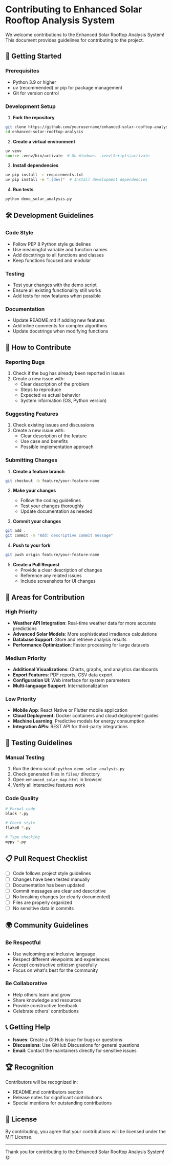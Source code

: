 # Contributing to Enhanced Solar Rooftop Analysis System

We welcome contributions to the Enhanced Solar Rooftop Analysis System! This document provides guidelines for contributing to the project.

## 🚀 Getting Started

### Prerequisites
- Python 3.9 or higher
- uv (recommended) or pip for package management
- Git for version control

### Development Setup

1. **Fork the repository**
```bash
git clone https://github.com/yourusername/enhanced-solar-rooftop-analysis.git
cd enhanced-solar-rooftop-analysis
```

2. **Create a virtual environment**
```bash
uv venv
source .venv/bin/activate  # On Windows: .venv\Scripts\activate
```

3. **Install dependencies**
```bash
uv pip install -r requirements.txt
uv pip install -e ".[dev]"  # Install development dependencies
```

4. **Run tests**
```bash
python demo_solar_analysis.py
```

## 🛠️ Development Guidelines

### Code Style
- Follow PEP 8 Python style guidelines
- Use meaningful variable and function names
- Add docstrings to all functions and classes
- Keep functions focused and modular

### Testing
- Test your changes with the demo script
- Ensure all existing functionality still works
- Add tests for new features when possible

### Documentation
- Update README.md if adding new features
- Add inline comments for complex algorithms
- Update docstrings when modifying functions

## 📝 How to Contribute

### Reporting Bugs
1. Check if the bug has already been reported in Issues
2. Create a new issue with:
   - Clear description of the problem
   - Steps to reproduce
   - Expected vs actual behavior
   - System information (OS, Python version)

### Suggesting Features
1. Check existing issues and discussions
2. Create a new issue with:
   - Clear description of the feature
   - Use case and benefits
   - Possible implementation approach

### Submitting Changes

1. **Create a feature branch**
```bash
git checkout -b feature/your-feature-name
```

2. **Make your changes**
   - Follow the coding guidelines
   - Test your changes thoroughly
   - Update documentation as needed

3. **Commit your changes**
```bash
git add .
git commit -m "Add: descriptive commit message"
```

4. **Push to your fork**
```bash
git push origin feature/your-feature-name
```

5. **Create a Pull Request**
   - Provide a clear description of changes
   - Reference any related issues
   - Include screenshots for UI changes

## 🔧 Areas for Contribution

### High Priority
- **Weather API Integration**: Real-time weather data for more accurate predictions
- **Advanced Solar Models**: More sophisticated irradiance calculations
- **Database Support**: Store and retrieve analysis results
- **Performance Optimization**: Faster processing for large datasets

### Medium Priority
- **Additional Visualizations**: Charts, graphs, and analytics dashboards
- **Export Features**: PDF reports, CSV data export
- **Configuration UI**: Web interface for system parameters
- **Multi-language Support**: Internationalization

### Low Priority
- **Mobile App**: React Native or Flutter mobile application
- **Cloud Deployment**: Docker containers and cloud deployment guides
- **Machine Learning**: Predictive models for energy consumption
- **Integration APIs**: REST API for third-party integrations

## 🧪 Testing Guidelines

### Manual Testing
1. Run the demo script: `python demo_solar_analysis.py`
2. Check generated files in `files/` directory
3. Open `enhanced_solar_map.html` in browser
4. Verify all interactive features work

### Code Quality
```bash
# Format code
black *.py

# Check style
flake8 *.py

# Type checking
mypy *.py
```

## 📋 Pull Request Checklist

- [ ] Code follows project style guidelines
- [ ] Changes have been tested manually
- [ ] Documentation has been updated
- [ ] Commit messages are clear and descriptive
- [ ] No breaking changes (or clearly documented)
- [ ] Files are properly organized
- [ ] No sensitive data in commits

## 🌍 Community Guidelines

### Be Respectful
- Use welcoming and inclusive language
- Respect different viewpoints and experiences
- Accept constructive criticism gracefully
- Focus on what's best for the community

### Be Collaborative
- Help others learn and grow
- Share knowledge and resources
- Provide constructive feedback
- Celebrate others' contributions

## 📞 Getting Help

- **Issues**: Create a GitHub issue for bugs or questions
- **Discussions**: Use GitHub Discussions for general questions
- **Email**: Contact the maintainers directly for sensitive issues

## 🏆 Recognition

Contributors will be recognized in:
- README.md contributors section
- Release notes for significant contributions
- Special mentions for outstanding contributions

## 📄 License

By contributing, you agree that your contributions will be licensed under the MIT License.

---

Thank you for contributing to the Enhanced Solar Rooftop Analysis System! 🌞
